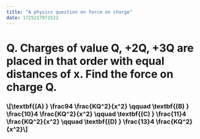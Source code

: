 ```yaml
---
title: "A physics question on force on charge"
date: 1725217971522
---
```


# Q. Charges of value Q, +2Q, +3Q are placed in that order with equal distances of x. Find the force on charge Q.
### \\[\textbf{(A) } \frac94 \frac{KQ^2}{x^2} \qquad \textbf{(B) } \frac{10}4 \frac{KQ^2}{x^2} \qquad \textbf{(C) } \frac{11}4 \frac{KQ^2}{x^2} \qquad \textbf{(D) } \frac{13}4 \frac{KQ^2}{x^2}\\]